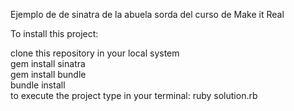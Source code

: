 Ejemplo de de sinatra de la abuela sorda del curso de Make it Real <br>

To install this project:

clone this repository in your local system <br>
gem install sinatra <br>
gem install bundle <br>
bundle install <br>
to execute the project type in your terminal: ruby solution.rb
